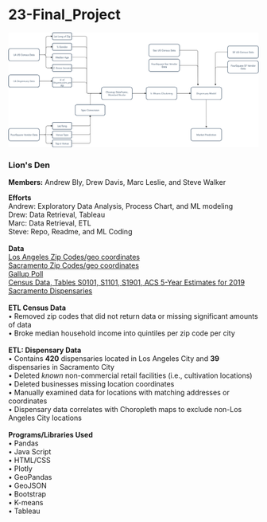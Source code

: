 # 23-Final_Project


 ![Flowchart](/Flowchart.png)

### Lion's Den

<b>Members:</b> Andrew Bly, Drew Davis, Marc Leslie, and Steve Walker
<br>

**Efforts**<br>
Andrew: Exploratory Data Analysis, Process Chart, and ML modeling<br>
Drew: Data Retrieval, Tableau <br>
Marc: Data Retrieval, ETL <br>
Steve: Repo, Readme, and ML Coding <br>
<br>
**Data**<br> 
[Los Angeles Zip Codes/geo coordinates](https://data.lacounty.gov/GIS-Data/ZIP-Codes-and-Postal-Cities/c3xr-3jw2/data) <br>
[Sacramento Zip Codes/geo coordinates](https://www.unitedstateszipcodes.org/zip-code-database/) <br>
[Gallup Poll](https://news.gallup.com/poll/284135/percentage-americans-smoke-marijuana.aspx) <br>
[Census Data, Tables S0101, S1101, S1901, ACS 5-Year Estimates for 2019](https://data.census.gov/cedsci/) <br>
[Sacramento Dispensaries]( https://www.cityofsacramento.org/City-Manager/Divisions-Programs/Cannabis-Management/business-information/dispensaries) <br>
<br>
**ETL Census Data**<br>
•	Removed zip codes that did not return data or missing significant amounts of data <br>
• Broke median household income into quintiles per zip code per city <br>
<br>
**ETL: Dispensary Data** <br>
•	Contains **420** dispensaries located in Los Angeles City and **39** dispensaries in Sacramento City <br>
•	Deleted _known_ non-commercial retail facilities (i.e., cultivation locations) <br>
•	Deleted businesses missing location coordinates <br>
•	Manually examined data for locations with matching addresses or coordinates <br>
•	Dispensary data correlates with Choropleth maps to exclude non-Los Angeles City locations <br>
<br>
**Programs/Libraries Used** <br>
•	Pandas <br>
•	Java Script <br>
•	HTML/CSS <br>
•	Plotly <br>
•	GeoPandas <br>
•	GeoJSON <br>
•	Bootstrap <br>
•	K-means <br>
•	Tableau <br>
